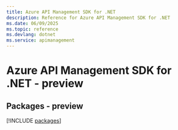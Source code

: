 ```yaml
---
title: Azure API Management SDK for .NET
description: Reference for Azure API Management SDK for .NET
ms.date: 06/09/2025
ms.topic: reference
ms.devlang: dotnet
ms.service: apimanagement
---
```

# Azure API Management SDK for .NET - preview
## Packages - preview
[!INCLUDE [packages](api-management-index.md)]